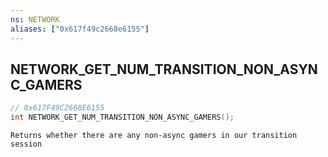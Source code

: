 ```yaml
---
ns: NETWORK
aliases: ["0x617f49c2668e6155"]
---
```

## NETWORK_GET_NUM_TRANSITION_NON_ASYNC_GAMERS

```c
// 0x617F49C2668E6155
int NETWORK_GET_NUM_TRANSITION_NON_ASYNC_GAMERS();
```

```
Returns whether there are any non-async gamers in our transition session
```
